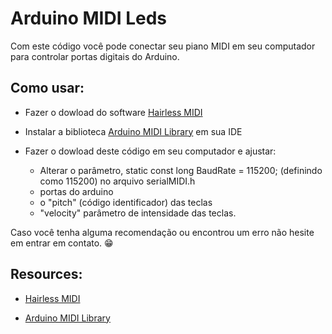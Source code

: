 # Arduino MIDI Leds

Com este código você pode conectar seu piano MIDI em seu computador para controlar portas digitais do Arduino. 

## Como usar:

- Fazer o dowload do software <a href="https://projectgus.github.io/hairless-midiserial/">Hairless MIDI</a>

- Instalar a biblioteca <a href="https://github.com/FortySevenEffects/arduino_midi_library">Arduino MIDI Library</a> em sua IDE

- Fazer o dowload deste código em seu computador e ajustar:
    - Alterar o parâmetro, static const long BaudRate = 115200; (definindo como 115200) no arquivo serialMIDI.h
    - portas do arduino
    - o "pitch" (código identificador) das teclas
    - "velocity" parâmetro de intensidade das teclas. 

Caso você tenha alguma recomendação ou encontrou um erro não hesite em entrar em contato.  :grin:


## Resources:

- <a href="https://projectgus.github.io/hairless-midiserial/">Hairless MIDI</a>

- <a href="https://github.com/FortySevenEffects/arduino_midi_library">Arduino MIDI Library</a>
